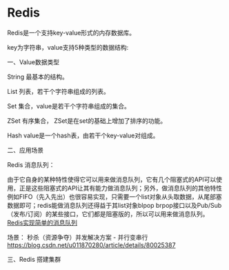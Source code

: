 # Redis

Redis是一个支持key-value形式的内存数据库。

key为字符串，value支持5种类型的数据结构:

一、Value数据类型

String
	最基本的结构。

List
	列表，若干个字符串组成的列表。

Set
	集合，value是若干个字符串组成的集合。

ZSet
	有序集合， ZSet是在set的基础上增加了排序的功能。

Hash
	value是一个hash表，由若干个key-value对组成。
	
	
二、应用场景

Redis 消息队列：


由于它自身的某种特性使得它可以用来做消息队列，它有几个阻塞式的API可以使用，正是这些阻塞式的API让其有能力做消息队列；另外，做消息队列的其他特性例如FIFO（先入先出）也很容易实现，只需要一个list对象从头取数据，从尾部塞数据即可；redis能做消息队列还得益于其list对象blpop brpop接口以及Pub/Sub（发布/订阅）的某些接口，它们都是阻塞版的，所以可以用来做消息队列。
[Redis实现简单的消息队列](https://www.cnblogs.com/timothy-lai/p/5711840.html)

场景：
	秒杀（资源争夺）并发解决方案  - 并行变串行
	https://blog.csdn.net/u011870280/article/details/80025387


三、Redis 搭建集群
